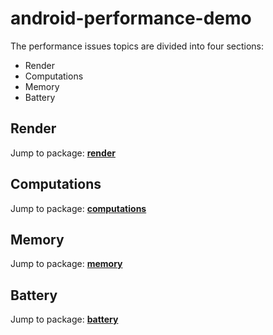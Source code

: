 # android-performance-demo

The performance issues topics are divided into four sections:
  - Render
  - Computations
  - Memory
  - Battery
  
 ## Render
 Jump to package: [**render**](https://github.com/talhahasanzia/android-performance-demo/tree/master/demo/app/src/main/java/com/talhahasanzia/performanceissues/render)
 
 
 ## Computations
 Jump to package: [**computations**](https://github.com/talhahasanzia/android-performance-demo/tree/master/demo/app/src/main/java/com/talhahasanzia/performanceissues/computations)
 
 
 
 ## Memory
 Jump to package: [**memory**](https://github.com/talhahasanzia/android-performance-demo/tree/master/demo/app/src/main/java/com/talhahasanzia/performanceissues/memory)
 
 
 ## Battery
 Jump to package: [**battery**](https://github.com/talhahasanzia/android-performance-demo/tree/master/demo/app/src/main/java/com/talhahasanzia/performanceissues/battery)
 
 
